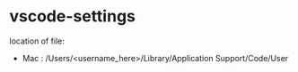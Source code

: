 # vscode-settings

location of file: 
  - Mac : /Users/<username_here>/Library/Application Support/Code/User
